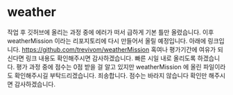# weather
작업 후 깃허브에 올리는 과정 중에 에러가 떠서 급하게 기본 틀만 올렸습니다.
이후 weatherMission 이라는 리포지토리에 다시 만들어서 올릴 예정입니다.
아래에 링크입니다.
https://github.com/trevivom/weatherMission
혹여나 평가기간에 여유가 되신다면 링크 내용도 확인해주시면 감사하겠습니다. 빠른 시일 내로 올리도록 하겠습니다.
평가 과정 중에 점수는 0점 받을 걸 알고 있지만 weatherMission 에 올린 파일이라도 확인해주시길 부탁드리겠습니다.
죄송합니다. 점수는 바라지 않습니다 확인만 해주시면 감사하겠습니다.
